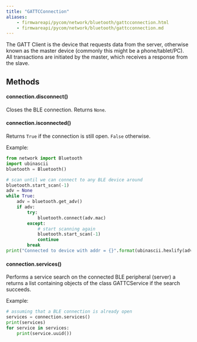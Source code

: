 ```yaml
---
title: "GATTCConnection"
aliases:
    - firmwareapi/pycom/network/bluetooth/gattcconnection.html
    - firmwareapi/pycom/network/bluetooth/gattcconnection.md
---
```


The GATT Client is the device that requests data from the server, otherwise known as the master device (commonly this might be a phone/tablet/PC). All transactions are initiated by the master, which receives a response from the slave.

## Methods

#### connection.disconnect()

Closes the BLE connection. Returns `None`.

#### connection.isconnected()

Returns `True` if the connection is still open. `False` otherwise.

Example:

```python
from network import Bluetooth
import ubinascii
bluetooth = Bluetooth()

# scan until we can connect to any BLE device around
bluetooth.start_scan(-1)
adv = None
while True:
    adv = bluetooth.get_adv()
    if adv:
        try:
            bluetooth.connect(adv.mac)
        except:
            # start scanning again
            bluetooth.start_scan(-1)
            continue
        break
print("Connected to device with addr = {}".format(ubinascii.hexlify(adv.mac)))
```

#### connection.services()

Performs a service search on the connected BLE peripheral (server) a returns a list containing objects of the class GATTCService if the search succeeds.

Example:

```python
# assuming that a BLE connection is already open
services = connection.services()
print(services)
for service in services:
    print(service.uuid())
```

